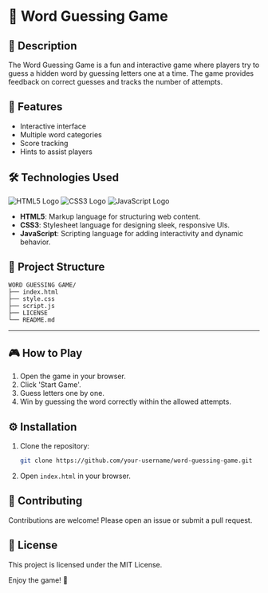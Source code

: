 # 🎯 Word Guessing Game

## 📝 Description
The Word Guessing Game is a fun and interactive game where players try to guess a hidden word by guessing letters one at a time. The game provides feedback on correct guesses and tracks the number of attempts.

## 🚀 Features
- Interactive interface
- Multiple word categories
- Score tracking
- Hints to assist players

## 🛠️ Technologies Used  
![HTML5 Logo](https://img.shields.io/badge/HTML5-E34F26?style=for-the-badge&logo=html5&logoColor=white)  ![CSS3 Logo](https://img.shields.io/badge/CSS3-1572B6?style=for-the-badge&logo=css3&logoColor=white)  ![JavaScript Logo](https://img.shields.io/badge/JavaScript-F7DF1E?style=for-the-badge&logo=javascript&logoColor=black)  

- **HTML5**: Markup language for structuring web content.  
- **CSS3**: Stylesheet language for designing sleek, responsive UIs.  
- **JavaScript**: Scripting language for adding interactivity and dynamic behavior.  

## 📂 Project Structure

```
WORD GUESSING GAME/
├── index.html
├── style.css
├── script.js
├── LICENSE
└── README.md
```

---

## 🎮 How to Play
1. Open the game in your browser.
2. Click 'Start Game'.
3. Guess letters one by one.
4. Win by guessing the word correctly within the allowed attempts.

## ⚙️ Installation
1. Clone the repository:
   ```bash
   git clone https://github.com/your-username/word-guessing-game.git
   ```
2. Open `index.html` in your browser.

## 🤝 Contributing
Contributions are welcome! Please open an issue or submit a pull request.

## 📜 License
This project is licensed under the MIT License.

Enjoy the game! 🎉

